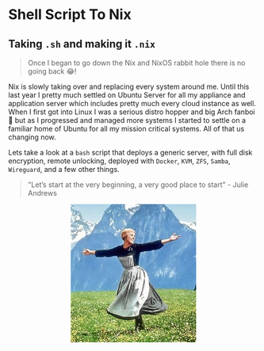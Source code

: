 # Shell Script To Nix
## Taking `.sh` and making it `.nix`

> Once I began to go down the Nix and NixOS rabbit hole there is no going back 😂!

Nix is slowly taking over and replacing every system around me. Until this last year I pretty much settled on Ubuntu Server for all my appliance and application server which includes pretty much every cloud instance as well. When I first got into Linux I was a serious distro hopper and big Arch fanboi 🫠 but as I progressed and managed more systems I started to settle on a familiar home of Ubuntu for all my mission critical systems. All of that us changing now.

Lets take a look at a `bash` script that deploys a generic server, with full disk encryption, remote unlocking, deployed with `Docker`, `KVM`, `ZFS`, `Samba`, `Wireguard`, and a few other things.

> "Let’s start at the very beginning, a very good place to start" - Julie Andrews

<p align="center">
<!-- 🤢 bit of a klugey directory traversal.. These never looked good to me -->
  <img src="../../../assets/images/julie-andrews.jpeg">
</p>
